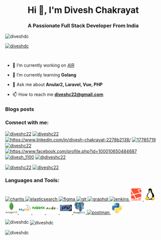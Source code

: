 <h1 align="center">Hi 👋, I'm Divesh Chakrayat</h1>
<h3 align="center">A Passionate Full Stack Developer From India</h3>

<p align="left"> <img src="https://github-profile-trophy.vercel.app/?username=diveshdc&theme=onedark" alt="diveshdc" /> </p>

<p align="left"> <a href="https://github.com/diveshdc/github-profile-trophy"><img src="https://github-profile-trophy.vercel.app/?username=diveshdc" alt="diveshdc" /></a> </p>

<p align="left"> <a href="https://twitter.com/" target="blank"><img src="https://img.shields.io/twitter/follow/?logo=twitter&style=for-the-badge" alt="" /></a> </p>

- 🔭 I’m currently working on [AIR](https://theairapp.com)

- 🌱 I’m currently learning **Golang**

<!-- - 🤝 I’m looking for help with [xyz](xy.com) -->

<!-- - 👨‍💻 All of my projects are available at [https://github.com/diveshdc](https://github.com/diveshdc) -->

<!-- - 📝 I regularly write articles on [diveshc22.blogspot.com](diveshc22.blogspot.com) -->

- 💬 Ask me about **Anular2, Laravel, Vue, PHP**

- 📫 How to reach me **diveshc22@gmail.com**

<!-- - 📄 Know about my experiences [diveshresume.com](diveshresume.com) -->

<!-- - ⚡ Fun fact **i am not funny** -->
### Blogs posts
<!-- BLOG-POST-LIST:START -->
<!-- BLOG-POST-LIST:END -->

<h3 align="left">Connect with me:</h3>
<p align="left">
  
<a href="https://codepen.io/diveshc22" target="blank"><img align="center" src="https://raw.githubusercontent.com/rahuldkjain/github-profile-readme-generator/master/src/images/icons/Social/codepen.svg" alt="diveshc22" height="30" width="40" /></a> 
<a href="https://dev.to/diveshc22" target="blank"><img align="center" src="https://raw.githubusercontent.com/rahuldkjain/github-profile-readme-generator/master/src/images/icons/Social/devto.svg" alt="diveshc22" height="30" width="40" /></a>
<a href="https://linkedin.com/in/https://www.linkedin.com/in/divesh-chakrayat-2278b2138/" target="blank"><img align="center" src="https://raw.githubusercontent.com/rahuldkjain/github-profile-readme-generator/master/src/images/icons/Social/linked-in-alt.svg" alt="https://www.linkedin.com/in/divesh-chakrayat-2278b2138/" height="30" width="40" /></a>
<a href="https://stackoverflow.com/users/17785719" target="blank"><img align="center" src="https://raw.githubusercontent.com/rahuldkjain/github-profile-readme-generator/master/src/images/icons/Social/stack-overflow.svg" alt="17785719" height="30" width="40" /></a>
<a href="https://codesandbox.com/diveshc22" target="blank"><img align="center" src="https://raw.githubusercontent.com/rahuldkjain/github-profile-readme-generator/master/src/images/icons/Social/codesandbox.svg" alt="diveshc22" height="30" width="40" /></a>
<a href="https://fb.com/https://www.facebook.com/profile.php?id=100010650484687" target="blank"><img align="center" src="https://raw.githubusercontent.com/rahuldkjain/github-profile-readme-generator/master/src/images/icons/Social/facebook.svg" alt="https://www.facebook.com/profile.php?id=100010650484687" height="30" width="40" /></a>
<a href="https://instagram.com/divesh_1100" target="blank"><img align="center" src="https://raw.githubusercontent.com/rahuldkjain/github-profile-readme-generator/master/src/images/icons/Social/instagram.svg" alt="divesh_1100" height="30" width="40" /></a>
<a href="https://medium.com/@diveshc22" target="blank"><img align="center" src="https://raw.githubusercontent.com/rahuldkjain/github-profile-readme-generator/master/src/images/icons/Social/medium.svg" alt="@diveshc22" height="30" width="40" /></a>
<!-- <a href="https://www.codechef.com/users/diveshc22" target="blank"><img align="center" src="https://cdn.jsdelivr.net/npm/simple-icons@3.1.0/icons/codechef.svg" alt="diveshc22" height="30" width="40" /></a> -->
<!-- <a href="https://www.hackerrank.com/diveshc22" target="blank"><img align="center" src="https://raw.githubusercontent.com/diveshdc/github-profile-readme-generator/master/src/images/icons/Social/hackerrank.svg" alt="diveshc22" height="30" width="40" /></a> -->
<a href="https://codeforces.com/profile/diveshc22" target="blank"><img align="center" src="https://raw.githubusercontent.com/rahuldkjain/github-profile-readme-generator/master/src/images/icons/Social/codeforces.svg" alt="diveshc22" height="30" width="40" /></a>
<a href="https://www.leetcode.com/diveshc22" target="blank"><img align="center" src="https://raw.githubusercontent.com/rahuldkjain/github-profile-readme-generator/master/src/images/icons/Social/leet-code.svg" alt="diveshc22" height="30" width="40" /></a>
<!-- <a href="https://www.hackerearth.com/@diveshc22" target="blank"><img align="center" src="https://raw.githubusercontent.com/diveshdc/github-profile-readme-generator/master/src/images/icons/Social/hackerearth.svg" alt="@diveshc22" height="30" width="40" /></a> -->
  
<!-- <a href="https://www.topcoder.com/members/diveshc22" target="blank"><img align="center" src="https://raw.githubusercontent.com/diveshdc/github-profile-readme-generator/master/src/images/icons/Social/topcoder.svg" alt="diveshc22" height="30" width="40" /></a> -->
</p>
<h3 align="left">Languages and Tools:</h3>
<p align="left"> <a href="https://www.chartjs.org" target="_blank" rel="noreferrer"> <img src="https://www.chartjs.org/media/logo-title.svg" alt="chartjs" width="40" height="40"/> </a> <a href="https://www.elastic.co" target="_blank" rel="noreferrer"> <img src="https://www.vectorlogo.zone/logos/elastic/elastic-icon.svg" alt="elasticsearch" width="40" height="40"/> </a> <a href="https://www.figma.com/" target="_blank" rel="noreferrer"> <img src="https://www.vectorlogo.zone/logos/figma/figma-icon.svg" alt="figma" width="40" height="40"/> </a> <a href="https://git-scm.com/" target="_blank" rel="noreferrer"> <img src="https://www.vectorlogo.zone/logos/git-scm/git-scm-icon.svg" alt="git" width="40" height="40"/> </a> <a href="https://graphql.org" target="_blank" rel="noreferrer"> <img src="https://www.vectorlogo.zone/logos/graphql/graphql-icon.svg" alt="graphql" width="40" height="40"/> </a> <a href="https://www.jenkins.io" target="_blank" rel="noreferrer"> <img src="https://www.vectorlogo.zone/logos/jenkins/jenkins-icon.svg" alt="jenkins" width="40" height="40"/> </a> <a href="https://laravel.com/" target="_blank" rel="noreferrer"> <img src="https://raw.githubusercontent.com/devicons/devicon/master/icons/laravel/laravel-plain-wordmark.svg" alt="laravel" width="40" height="40"/> </a> <a href="https://www.linux.org/" target="_blank" rel="noreferrer"> <img src="https://raw.githubusercontent.com/devicons/devicon/master/icons/linux/linux-original.svg" alt="linux" width="40" height="40"/> </a> <a href="https://www.mongodb.com/" target="_blank" rel="noreferrer"> <img src="https://raw.githubusercontent.com/devicons/devicon/master/icons/mongodb/mongodb-original-wordmark.svg" alt="mongodb" width="40" height="40"/> </a> <a href="https://www.mysql.com/" target="_blank" rel="noreferrer"> <img src="https://raw.githubusercontent.com/devicons/devicon/master/icons/mysql/mysql-original-wordmark.svg" alt="mysql" width="40" height="40"/> </a> <a href="https://www.nginx.com" target="_blank" rel="noreferrer"> <img src="https://raw.githubusercontent.com/devicons/devicon/master/icons/nginx/nginx-original.svg" alt="nginx" width="40" height="40"/> </a> <a href="https://nodejs.org" target="_blank" rel="noreferrer"> <img src="https://raw.githubusercontent.com/devicons/devicon/master/icons/nodejs/nodejs-original-wordmark.svg" alt="nodejs" width="40" height="40"/> </a> <a href="https://www.php.net" target="_blank" rel="noreferrer"> <img src="https://raw.githubusercontent.com/devicons/devicon/master/icons/php/php-original.svg" alt="php" width="40" height="40"/> </a> <a href="https://www.postgresql.org" target="_blank" rel="noreferrer"> <img src="https://raw.githubusercontent.com/devicons/devicon/master/icons/postgresql/postgresql-original-wordmark.svg" alt="postgresql" width="40" height="40"/> </a> <a href="https://postman.com" target="_blank" rel="noreferrer"> <img src="https://www.vectorlogo.zone/logos/getpostman/getpostman-icon.svg" alt="postman" width="40" height="40"/> </a> <a href="https://www.python.org" target="_blank" rel="noreferrer"> <img src="https://raw.githubusercontent.com/devicons/devicon/master/icons/python/python-original.svg" alt="python" width="40" height="40"/> </a> </p>

<p><img align="left" src="https://github-readme-stats.vercel.app/api/top-langs?username=diveshdc&show_icons=true&locale=en&layout=compact" alt="diveshdc" /></p>

<p>&nbsp;<img align="center" src="https://github-readme-stats.vercel.app/api?username=diveshc&show_icons=true&locale=en" alt="diveshdc" /></p>

<p><img align="center" src="https://github-readme-streak-stats.herokuapp.com/?user=diveshc&" alt="diveshdc" /></p>
